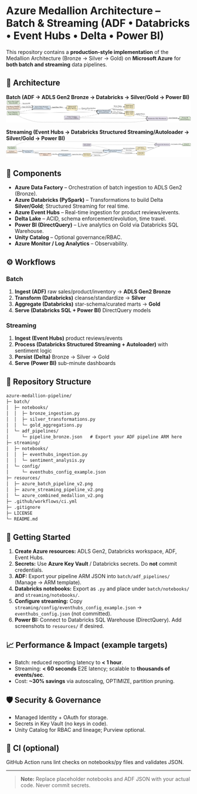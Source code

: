 # Azure Medallion Architecture – Batch & Streaming (ADF • Databricks • Event Hubs • Delta • Power BI)

This repository contains a **production-style implementation** of the Medallion Architecture (Bronze → Silver → Gold) on **Microsoft Azure** for **both batch and streaming** data pipelines.

## 📌 Architecture

**Batch (ADF → ADLS Gen2 Bronze → Databricks → Silver/Gold → Power BI)**  
![Batch](resources/azure_batch_pipeline_v2.png)

**Streaming (Event Hubs → Databricks Structured Streaming/Autoloader → Silver/Gold → Power BI)**  
![Streaming](resources/azure_streaming_pipeline_v2.png)


## 🧱 Components
- **Azure Data Factory** – Orchestration of batch ingestion to ADLS Gen2 (Bronze).
- **Azure Databricks (PySpark)** – Transformations to build Delta **Silver/Gold**; Structured Streaming for real time.
- **Azure Event Hubs** – Real-time ingestion for product reviews/events.
- **Delta Lake** – ACID, schema enforcement/evolution, time travel.
- **Power BI (DirectQuery)** – Live analytics on Gold via Databricks SQL Warehouse.
- **Unity Catalog** – Optional governance/RBAC.
- **Azure Monitor / Log Analytics** – Observability.

## ⚙️ Workflows

### Batch
1. **Ingest (ADF)** raw sales/product/inventory → **ADLS Gen2 Bronze**
2. **Transform (Databricks)** cleanse/standardize → **Silver**
3. **Aggregate (Databricks)** star-schema/curated marts → **Gold**
4. **Serve (Databricks SQL + Power BI)** DirectQuery models

### Streaming
1. **Ingest (Event Hubs)** product reviews/events
2. **Process (Databricks Structured Streaming + Autoloader)** with sentiment logic
3. **Persist (Delta)** Bronze → Silver → Gold
4. **Serve (Power BI)** sub-minute dashboards

## 📁 Repository Structure
```
azure-medallion-pipeline/
├─ batch/
│  ├─ notebooks/
│  │  ├─ bronze_ingestion.py
│  │  ├─ silver_transformations.py
│  │  └─ gold_aggregations.py
│  └─ adf_pipelines/
│     └─ pipeline_bronze.json   # Export your ADF pipeline ARM here
├─ streaming/
│  ├─ notebooks/
│  │  ├─ eventhubs_ingestion.py
│  │  └─ sentiment_analysis.py
│  └─ config/
│     └─ eventhubs_config_example.json
├─ resources/
│  ├─ azure_batch_pipeline_v2.png
│  ├─ azure_streaming_pipeline_v2.png
│  └─ azure_combined_medallion_v2.png
├─ .github/workflows/ci.yml
├─ .gitignore
├─ LICENSE
└─ README.md
```

## 🚀 Getting Started
1. **Create Azure resources:** ADLS Gen2, Databricks workspace, ADF, Event Hubs.
2. **Secrets:** Use **Azure Key Vault** / Databricks secrets. Do **not** commit credentials.
3. **ADF:** Export your pipeline ARM JSON into `batch/adf_pipelines/` (Manage → ARM template).
4. **Databricks notebooks:** Export as `.py` and place under `batch/notebooks/` and `streaming/notebooks/`.
5. **Configure streaming:** Copy `streaming/config/eventhubs_config_example.json` → `eventhubs_config.json` (not committed).
6. **Power BI:** Connect to Databricks SQL Warehouse (DirectQuery). Add screenshots to `resources/` if desired.

## 📈 Performance & Impact (example targets)
- Batch: reduced reporting latency to **< 1 hour**.
- Streaming: **< 60 seconds** E2E latency; scalable to **thousands of events/sec**.
- Cost: **~30% savings** via autoscaling, OPTIMIZE, partition pruning.

## 🛡️ Security & Governance
- Managed Identity + OAuth for storage.
- Secrets in Key Vault (no keys in code).
- Unity Catalog for RBAC and lineage; Purview optional.

## 🔧 CI (optional)
GitHub Action runs lint checks on notebooks/py files and validates JSON.

---

> **Note:** Replace placeholder notebooks and ADF JSON with your actual code. Never commit secrets.

